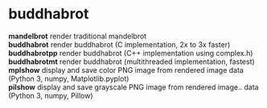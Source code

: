# buddhabrot
**mandelbrot**      render traditional mandelbrot  
**buddhabrot**      render buddhabrot (C implementation, 2x to 3x faster)  
**buddhabrotpp**    render buddhabrot (C++ implementation using complex.h)  
**buddhabrotmt**    render buddhabrot (multithreaded implementation, fastest)  
**mplshow**         display and save color PNG image from rendered image data
                    (Python 3, numpy, Matplotlib.pyplot)  
**pilshow**         display and save grayscale PNG image from rendered image..
                    data (Python 3, numpy, Pillow)  
